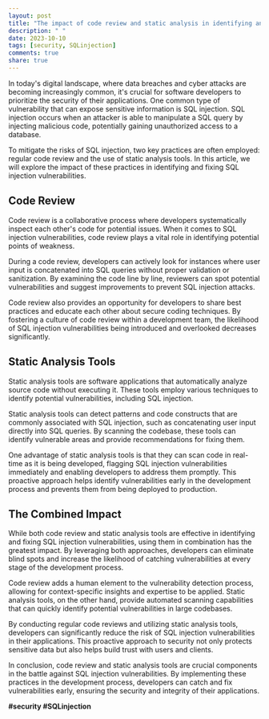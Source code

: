 ```yaml
---
layout: post
title: "The impact of code review and static analysis in identifying and fixing SQL injection vulnerabilities."
description: " "
date: 2023-10-10
tags: [security, SQLinjection]
comments: true
share: true
---
```


In today's digital landscape, where data breaches and cyber attacks are becoming increasingly common, it's crucial for software developers to prioritize the security of their applications. One common type of vulnerability that can expose sensitive information is SQL injection. SQL injection occurs when an attacker is able to manipulate a SQL query by injecting malicious code, potentially gaining unauthorized access to a database.

To mitigate the risks of SQL injection, two key practices are often employed: regular code review and the use of static analysis tools. In this article, we will explore the impact of these practices in identifying and fixing SQL injection vulnerabilities.

## Code Review

Code review is a collaborative process where developers systematically inspect each other's code for potential issues. When it comes to SQL injection vulnerabilities, code review plays a vital role in identifying potential points of weakness.

During a code review, developers can actively look for instances where user input is concatenated into SQL queries without proper validation or sanitization. By examining the code line by line, reviewers can spot potential vulnerabilities and suggest improvements to prevent SQL injection attacks.

Code review also provides an opportunity for developers to share best practices and educate each other about secure coding techniques. By fostering a culture of code review within a development team, the likelihood of SQL injection vulnerabilities being introduced and overlooked decreases significantly.

## Static Analysis Tools

Static analysis tools are software applications that automatically analyze source code without executing it. These tools employ various techniques to identify potential vulnerabilities, including SQL injection.

Static analysis tools can detect patterns and code constructs that are commonly associated with SQL injection, such as concatenating user input directly into SQL queries. By scanning the codebase, these tools can identify vulnerable areas and provide recommendations for fixing them.

One advantage of static analysis tools is that they can scan code in real-time as it is being developed, flagging SQL injection vulnerabilities immediately and enabling developers to address them promptly. This proactive approach helps identify vulnerabilities early in the development process and prevents them from being deployed to production.

## The Combined Impact

While both code review and static analysis tools are effective in identifying and fixing SQL injection vulnerabilities, using them in combination has the greatest impact. By leveraging both approaches, developers can eliminate blind spots and increase the likelihood of catching vulnerabilities at every stage of the development process.

Code review adds a human element to the vulnerability detection process, allowing for context-specific insights and expertise to be applied. Static analysis tools, on the other hand, provide automated scanning capabilities that can quickly identify potential vulnerabilities in large codebases.

By conducting regular code reviews and utilizing static analysis tools, developers can significantly reduce the risk of SQL injection vulnerabilities in their applications. This proactive approach to security not only protects sensitive data but also helps build trust with users and clients.

In conclusion, code review and static analysis tools are crucial components in the battle against SQL injection vulnerabilities. By implementing these practices in the development process, developers can catch and fix vulnerabilities early, ensuring the security and integrity of their applications.

**#security #SQLinjection**